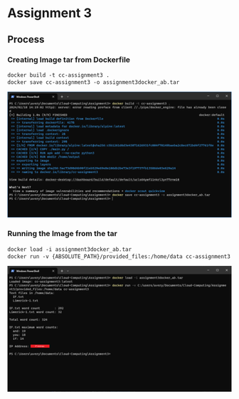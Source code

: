 # Assignment 3

## Process

### Creating Image tar from Dockerfile

```shell
docker build -t cc-assignment3 .
docker save cc-assignment3 -o assignment3docker_ab.tar
```

![Creating Image File](./example_images/creatingImageFile.PNG)

### Running the Image from the tar

```shell
docker load -i assignment3docker_ab.tar
docker run -v {ABSOLUTE_PATH}/provided_files:/home/data cc-assignment3
```

![Running the Image](./example_images/runningImage.PNG)
